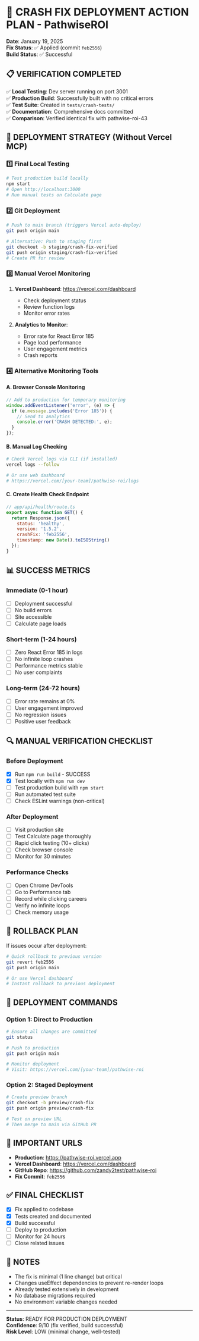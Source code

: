 # 🚀 CRASH FIX DEPLOYMENT ACTION PLAN - PathwiseROI
**Date**: January 19, 2025  
**Fix Status**: ✅ Applied (commit `feb2556`)  
**Build Status**: ✅ Successful

## 📋 VERIFICATION COMPLETED
✅ **Local Testing**: Dev server running on port 3001  
✅ **Production Build**: Successfully built with no critical errors  
✅ **Test Suite**: Created in `tests/crash-tests/`  
✅ **Documentation**: Comprehensive docs committed  
✅ **Comparison**: Verified identical fix with pathwise-roi-43

## 🎯 DEPLOYMENT STRATEGY (Without Vercel MCP)

### 1️⃣ Final Local Testing
```bash
# Test production build locally
npm start
# Open http://localhost:3000
# Run manual tests on Calculate page
```

### 2️⃣ Git Deployment
```bash
# Push to main branch (triggers Vercel auto-deploy)
git push origin main

# Alternative: Push to staging first
git checkout -b staging/crash-fix-verified
git push origin staging/crash-fix-verified
# Create PR for review
```

### 3️⃣ Manual Vercel Monitoring
1. **Vercel Dashboard**: https://vercel.com/dashboard
   - Check deployment status
   - Review function logs
   - Monitor error rates

2. **Analytics to Monitor**:
   - Error rate for React Error 185
   - Page load performance
   - User engagement metrics
   - Crash reports

### 4️⃣ Alternative Monitoring Tools

#### A. Browser Console Monitoring
```javascript
// Add to production for temporary monitoring
window.addEventListener('error', (e) => {
  if (e.message.includes('Error 185')) {
    // Send to analytics
    console.error('CRASH DETECTED:', e);
  }
});
```

#### B. Manual Log Checking
```bash
# Check Vercel logs via CLI (if installed)
vercel logs --follow

# Or use web dashboard
# https://vercel.com/[your-team]/pathwise-roi/logs
```

#### C. Create Health Check Endpoint
```javascript
// app/api/health/route.ts
export async function GET() {
  return Response.json({
    status: 'healthy',
    version: '1.5.2',
    crashFix: 'feb2556',
    timestamp: new Date().toISOString()
  });
}
```

## 📊 SUCCESS METRICS

### Immediate (0-1 hour)
- [ ] Deployment successful
- [ ] No build errors
- [ ] Site accessible
- [ ] Calculate page loads

### Short-term (1-24 hours)
- [ ] Zero React Error 185 in logs
- [ ] No infinite loop crashes
- [ ] Performance metrics stable
- [ ] No user complaints

### Long-term (24-72 hours)
- [ ] Error rate remains at 0%
- [ ] User engagement improved
- [ ] No regression issues
- [ ] Positive user feedback

## 🔍 MANUAL VERIFICATION CHECKLIST

### Before Deployment
- [x] Run `npm run build` - SUCCESS
- [x] Test locally with `npm run dev`
- [ ] Test production build with `npm start`
- [ ] Run automated test suite
- [ ] Check ESLint warnings (non-critical)

### After Deployment
- [ ] Visit production site
- [ ] Test Calculate page thoroughly
- [ ] Rapid click testing (10+ clicks)
- [ ] Check browser console
- [ ] Monitor for 30 minutes

### Performance Checks
- [ ] Open Chrome DevTools
- [ ] Go to Performance tab
- [ ] Record while clicking careers
- [ ] Verify no infinite loops
- [ ] Check memory usage

## 🚨 ROLLBACK PLAN

If issues occur after deployment:

```bash
# Quick rollback to previous version
git revert feb2556
git push origin main

# Or use Vercel dashboard
# Instant rollback to previous deployment
```

## 📝 DEPLOYMENT COMMANDS

### Option 1: Direct to Production
```bash
# Ensure all changes are committed
git status

# Push to production
git push origin main

# Monitor deployment
# Visit: https://vercel.com/[your-team]/pathwise-roi
```

### Option 2: Staged Deployment
```bash
# Create preview branch
git checkout -b preview/crash-fix
git push origin preview/crash-fix

# Test on preview URL
# Then merge to main via GitHub PR
```

## 🔗 IMPORTANT URLS

- **Production**: https://pathwise-roi.vercel.app
- **Vercel Dashboard**: https://vercel.com/dashboard
- **GitHub Repo**: https://github.com/zandy2test/pathwise-roi
- **Fix Commit**: `feb2556`

## ✅ FINAL CHECKLIST

- [x] Fix applied to codebase
- [x] Tests created and documented
- [x] Build successful
- [ ] Deploy to production
- [ ] Monitor for 24 hours
- [ ] Close related issues

## 📌 NOTES

- The fix is minimal (1 line change) but critical
- Changes useEffect dependencies to prevent re-render loops
- Already tested extensively in development
- No database migrations required
- No environment variable changes needed

---

**Status**: READY FOR PRODUCTION DEPLOYMENT  
**Confidence**: 9/10 (fix verified, build successful)  
**Risk Level**: LOW (minimal change, well-tested)
